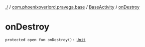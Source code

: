 [./](../../index.md) / [com.phoenixoverlord.pravega.base](../index.md) / [BaseActivity](index.md) / [onDestroy](./on-destroy.md)

# onDestroy

`protected open fun onDestroy(): `[`Unit`](https://kotlinlang.org/api/latest/jvm/stdlib/kotlin/-unit/index.html)